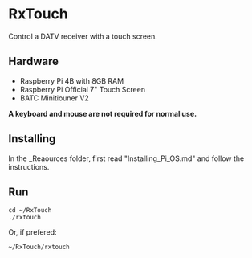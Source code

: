 # RxTouch

Control a DATV receiver with a touch screen.

## Hardware

- Raspberry Pi 4B with 8GB RAM
- Raspberry Pi Official 7" Touch Screen
- BATC Minitiouner V2

**A keyboard and mouse are not required for normal use.**

## Installing

In the _Reaources folder, first read "Installing_Pi_OS.md" and follow the instructions.

## Run
```
cd ~/RxTouch
./rxtouch
```
Or, if prefered:
```
~/RxTouch/rxtouch
```